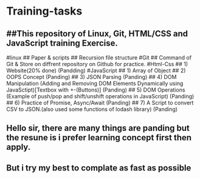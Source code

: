 # Training-tasks

##This repository of Linux, Git, HTML/CSS and JavaScript training Exercise.
--------------------------------------------------------------------

#linux
	## Paper & scripts
	## Recursion file structure
#Git
	## Command of Git & Store on diffrent repository on Github for practice. 
#Html-Css
	## 1) Website(20% done)        (Pandding)
#JavaScript
	## 1) Array of Object
	## 2) OOPS Concept              (Panding)
	## 3) JSON Parsing				(Panding)
  	## 4) DOM Manipulation (Adding and Removing DOM Elements Dynamically using JavaSctipt)[Textbox with +-(Buttons)] (Panding)
  	## 5) DOM Operations (Example of push/pop and shift/unshift operations in JavaScript) (Panding)
    ## 6) Practice of Promise, Async/Await (Panding)
    ## 7) A Script to convert CSV to JSON.(also used some functions of lodash library) (Panding)



## Hello sir, there are many things are panding but the resune is i prefer learning concept first then apply.
## But i try my best to complate as fast as possible
